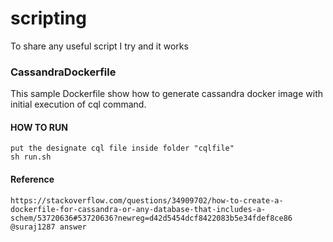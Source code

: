 # scripting
To share any useful script I try and it works

### CassandraDockerfile
This sample Dockerfile show how to generate cassandra docker image with initial execution of cql command.
#### HOW TO RUN
```
put the designate cql file inside folder "cqlfile"
sh run.sh
```
#### Reference
```
https://stackoverflow.com/questions/34909702/how-to-create-a-dockerfile-for-cassandra-or-any-database-that-includes-a-schem/53720636#53720636?newreg=d42d5454dcf8422083b5e34fdef8ce86
@suraj1287 answer
```
